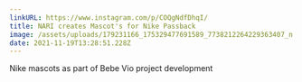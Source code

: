 ```yaml
---
linkURL: https://www.instagram.com/p/COQgNdfDhqI/
title: NARI creates Mascot's for Nike Passback
image: /assets/uploads/179231166_175329477691589_7738212264229363407_n.jpeg
date: 2021-11-19T13:28:51.228Z
---
```

Nike mascots as part of Bebe Vio project development